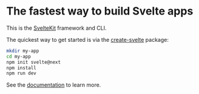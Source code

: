 # The fastest way to build Svelte apps

This is the [SvelteKit](https://kit.svelte.dev) framework and CLI.

The quickest way to get started is via the [create-svelte](https://github.com/sveltejs/kit/tree/master/packages/create-svelte) package:

```bash
mkdir my-app
cd my-app
npm init svelte@next
npm install
npm run dev
```

See the [documentation](https://kit.svelte.dev/docs) to learn more.
